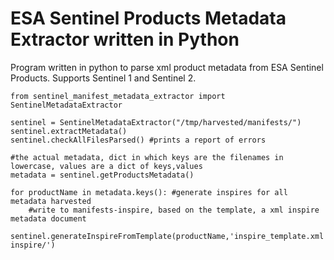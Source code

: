 # ESA Sentinel Products Metadata Extractor written in Python
Program written in python to parse xml product metadata from ESA Sentinel Products. Supports Sentinel 1 and Sentinel 2.


```
from sentinel_manifest_metadata_extractor import SentinelMetadataExtractor

sentinel = SentinelMetadataExtractor("/tmp/harvested/manifests/")
sentinel.extractMetadata()
sentinel.checkAllFilesParsed() #prints a report of errors

#the actual metadata, dict in which keys are the filenames in lowercase, values are a dict of keys,values
metadata = sentinel.getProductsMetadata() 

for productName in metadata.keys(): #generate inspires for all metadata harvested
    #write to manifests-inspire, based on the template, a xml inspire metadata document
    sentinel.generateInspireFromTemplate(productName,'inspire_template.xml','/tmp/harvested/manifests-inspire/') 
```
